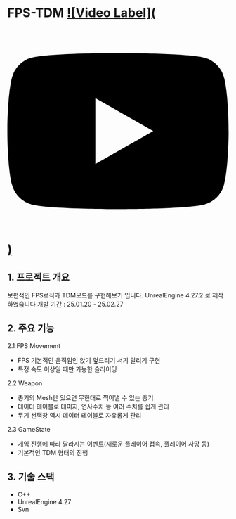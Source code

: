 # FPS-TDM [![Video Label](<svg role="img" viewBox="0 0 24 24" xmlns="http://www.w3.org/2000/svg"><title>YouTube</title><path d="M23.498 6.186a3.016 3.016 0 0 0-2.122-2.136C19.505 3.545 12 3.545 12 3.545s-7.505 0-9.377.505A3.017 3.017 0 0 0 .502 6.186C0 8.07 0 12 0 12s0 3.93.502 5.814a3.016 3.016 0 0 0 2.122 2.136c1.871.505 9.376.505 9.376.505s7.505 0 9.377-.505a3.015 3.015 0 0 0 2.122-2.136C24 15.93 24 12 24 12s0-3.93-.502-5.814zM9.545 15.568V8.432L15.818 12l-6.273 3.568z"/></svg>)](http://youtu.be/71VKa3cGUO4)

## 1. 프로젝트 개요
보편적인 FPS로직과 TDM모드를 구현해보기 입니다.
UnrealEngine 4.27.2 로 제작하였습니다
개발 기간 : 25.01.20 - 25.02.27

## 2. 주요 기능
2.1 FPS Movement
* FPS 기본적인 움직임인 앉기 엎드리기 서기 달리기 구현
* 특정 속도 이상일 때만 가능한 슬라이딩

2.2 Weapon
* 총기의 Mesh만 있으면 무한대로 찍어낼 수 있는 총기
* 데이터 테이블로 데미지, 연사수치 등 여러 수치를 쉽게 관리
* 무기 선택창 역시 데이터 테이블로 자유롭게 관리

2.3 GameState
* 게임 진행에 따라 달라지는 이벤트(새로운 플레이어 접속, 플레이어 사망 등)
* 기본적인 TDM 형태의 진행

## 3. 기술 스택
* C++
* UnrealEngine 4.27
* Svn


